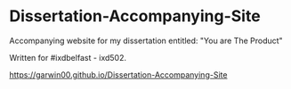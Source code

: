 # Dissertation-Accompanying-Site

Accompanying website for my dissertation entitled: "You are The Product"

Written for #ixdbelfast - ixd502.

https://garwin00.github.io/Dissertation-Accompanying-Site
